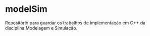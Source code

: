 # modelSim
 Repositório para guardar os trabalhos de implementação em C++ da disciplina Modelagem e Simulação.
